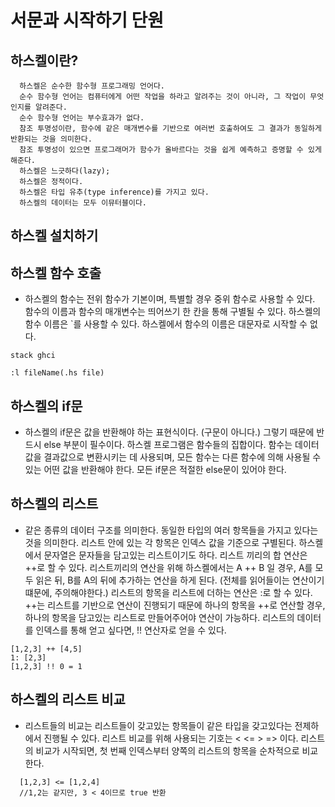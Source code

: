 # 서문과 시작하기 단원

## 하스켈이란?

```
  하스켈은 순수한 함수형 프로그래밍 언어다.
  순수 함수형 언어는 컴퓨터에게 어떤 작업을 하라고 알려주는 것이 아니라, 그 작업이 무엇인지를 알려준다.
  순수 함수형 언어는 부수효과가 없다.
  참조 투명성이란, 함수에 같은 매개변수를 기반으로 여러번 호출하여도 그 결과가 동일하게 반환되는 것을 의미한다.
  참조 투명성이 있으면 프로그래머가 함수가 올바르다는 것을 쉽게 예측하고 증명할 수 있게 해준다.
  하스켈은 느긋하다(lazy);
  하스켈은 정적이다.
  하스켈은 타입 유추(type inference)를 가지고 있다.
  하스켈의 데이터는 모두 이뮤터블이다.
```

## 하스켈 설치하기

## 하스켈 함수 호출

- 하스켈의 함수는 전위 함수가 기본이며, 특별할 경우 중위 함수로 사용할 수 있다.
  함수의 이름과 함수의 매개변수는 띄어쓰기 한 칸을 통해 구별될 수 있다.
  하스켈의 함수 이름은 `를 사용할 수 있다.
  하스켈에서 함수의 이름은 대문자로 시작할 수 없다.

```
stack ghci

:l fileName(.hs file)
```

## 하스켈의 if문

- 하스켈의 if문은 값을 반환해야 하는 표현식이다. (구문이 아니다.)
  그렇기 때문에 반드시 else 부분이 필수이다.
  하스켈 프로그램은 함수들의 집합이다. 함수는 데이터 값을 결과값으로 변환시키는 데 사용되며,
  모든 함수는 다른 함수에 의해 사용될 수 있는 어떤 값을 반환해야 한다.
  모든 if문은 적절한 else문이 있어야 한다.

## 하스켈의 리스트

- 같은 종류의 데이터 구조를 의미한다.
  동일한 타입의 여러 항목들을 가지고 있다는 것을 의미한다.
  리스트 안에 있는 각 항목은 인덱스 값을 기준으로 구별된다.
  하스켈에서 문자열은 문자들을 담고있는 리스트이기도 하다.
  리스트 끼리의 합 연산은 ++로 할 수 있다. 리스트끼리의 연산을 위해 하스켈에서는 A ++ B 일 경우,
  A를 모두 읽은 뒤, B를 A의 뒤에 추가하는 연산을 하게 된다. (전체를 읽어들이는 연산이기 떄문에, 주의해야한다.)
  리스트의 항목을 리스트에 더하는 연산은 :로 할 수 있다.
  ++는 리스트를 기반으로 연산이 진행되기 때문에 하나의 항목을 ++로 연산할 경우,
  하나의 항목을 담고있는 리스트로 만들어주어야 연산이 가능하다.
  리스트의 데이터를 인덱스를 통해 얻고 싶다면, !! 연산자로 얻을 수 있다.

```
[1,2,3] ++ [4,5]
1: [2,3]
[1,2,3] !! 0 = 1
```

## 하스켈의 리스트 비교

- 리스트들의 비교는 리스트들이 갖고있는 항목들이 같은 타입을 갖고있다는 전제하에서 진행될 수 있다.
  리스트 비교를 위해 사용되는 기호는 < <= > => 이다.
  리스트의 비교가 시작되면, 첫 번째 인덱스부터 양쪽의 리스트의 항목을 순차적으로 비교한다.

```
  [1,2,3] <= [1,2,4]
  //1,2는 같지만, 3 < 4이므로 true 반환
```
